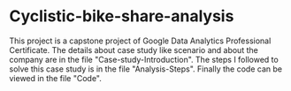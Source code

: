 # Cyclistic-bike-share-analysis

This project is a capstone project of Google Data Analytics Professional Certificate. The details about case study like scenario and about the company are in the file "Case-study-Introduction". The steps I followed to solve this case study is in the file "Analysis-Steps". Finally the code can be viewed in the file "Code".  


